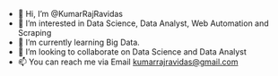 - 👋 Hi, I’m @KumarRajRavidas
- 👀 I’m interested in Data Science, Data Analyst, Web Automation and Scraping 
- 🌱 I’m currently learning Big Data.
- 💞️ I’m looking to collaborate on Data Science and Data Analyst
- 📫 You can reach me via Email kumarrajravidas@gmail.com

<!---
KumarRajRavidas/KumarRajRavidas is a ✨ special ✨ repository because its `README.md` (this file) appears on your GitHub profile.
You can click the Preview link to take a look at your changes.
--->

